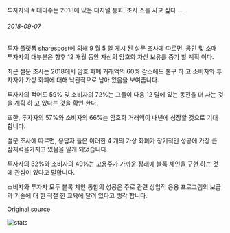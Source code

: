 투자자의 # 대다수는 2018에 있는 디지털 통화, 조사 쇼를 사고 싶다 ...

###### 2018-09-07

투자 플랫폼 sharespost에 의해 9 월 5 일 게시 된 설문 조사에 따르면, 공인 및 소매 투자자의 대부분은 향후 12 개월 동안 자신의 암호화 자산 보유를 증가 할 계획 이다.

최근 설문 조사는 2018에서 암호 화폐 거래액의 60% 감소에도 불구 하 고 소비자와 투자자가 가상 화폐에 대해 낙관적으로 남아 있음을 보여줍니다.

투자자의 적어도 59% 및 소비자의 72%는 그들이 다음 12 달에 있는 동전을 더 사는 것을 계획 하 고 있다는 것을 확인 한다.

또한, 투자자의 57%와 소비자의 66%는 암호화 거래액이 내년에 성장할 것으로 기대 합니다.

설문 조사에 따르면, 응답자 들은 이러한 4 개의 가상 화폐가 장기적인 성공에 가장 큰 잠재력을가지고 있음을 알게 되었습니다.

투자자의 32%와 소비자의 49%는 고용주가 가까운 장래에 블록 체인을 구현 하는 것에 관심이 있다고 말합니다.

소비자와 투자자 모두 블록 체인 통합의 성공은 주로 관련 상업적 응용 프로그램의 보급과 기술에 대 한 적절 한 교육에 달려 있다고 생각 합니다.

[Original source](https://cointelegraph.com/news/majority-of-investors-want-to-buy-more-digital-currency-in-2018-survey-shows)

![stats](https://c.statcounter.com/11760860/0/a89fa40b/1/ "stats")